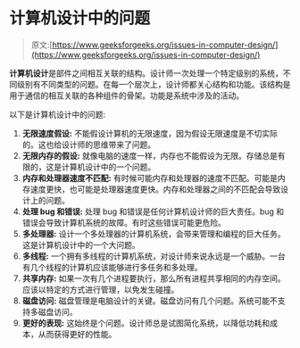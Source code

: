 # 计算机设计中的问题

> 原文:[https://www.geeksforgeeks.org/issues-in-computer-design/](https://www.geeksforgeeks.org/issues-in-computer-design/)

**计算机设计**是部件之间相互关联的结构。设计师一次处理一个特定级别的系统，不同级别有不同类型的问题。在每一个层次上，设计师都关心结构和功能。该结构是用于通信的相互关联的各种组件的骨架。功能是系统中涉及的活动。

以下是计算机设计中的问题:

1.  **无限速度假设:**
    不能假设计算机的无限速度，因为假设无限速度是不切实际的。这也给设计师的思维带来了问题。
2.  **无限内存的假设:**
    就像电脑的速度一样，内存也不能假设为无限。存储总是有限的，这是计算机设计中的一个问题。
3.  **内存和处理器速度不匹配:**
    有时候可能内存和处理器的速度不匹配。可能是内存速度更快，也可能是处理器速度更快。内存和处理器之间的不匹配会导致设计上的问题。
4.  **处理 bug 和错误:**
    处理 bug 和错误是任何计算机设计师的巨大责任。bug 和错误会导致计算机系统的故障。有时这些错误可能更危险。
5.  **多处理器:**
    设计一个多处理器的计算机系统，会带来管理和编程的巨大任务。这是计算机设计中的一个大问题。
6.  **多线程:**
    一个拥有多线程的计算机系统，对设计师来说永远是一个威胁。一台有几个线程的计算机应该能够进行多任务和多处理。
7.  **共享内存:**
    如果一次有几个进程要执行，那么所有进程共享相同的内存空间。应该以特定的方式进行管理，以免发生碰撞。
8.  **磁盘访问:**
    磁盘管理是电脑设计的关键。磁盘访问有几个问题。系统可能不支持多磁盘访问。
9.  **更好的表现:**
    这始终是个问题。设计师总是试图简化系统，以降低功耗和成本，从而获得更好的性能。
